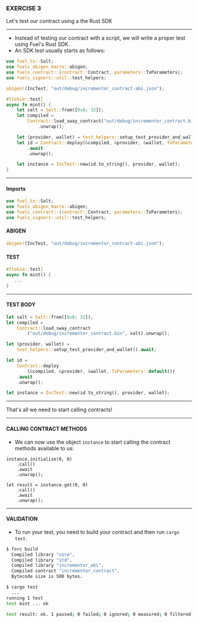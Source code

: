 ### EXERCISE 3

Let's test our contract using a the Rust SDK

---

* Instead of testing our contract with a script, we will write a proper test
  using Fuel's Rust SDK.
* An SDK test usually starts as follows:

```rust
use fuel_tx::Salt;
use fuels_abigen_macro::abigen;
use fuels_contract::{contract::Contract, parameters::TxParameters};
use fuels_signers::util::test_helpers;

abigen!(IncTest, "out/debug/incrementor_contract-abi.json");

#[tokio::test]
async fn mint() {
    let salt = Salt::from([0u8; 32]);
    let compiled =
        Contract::load_sway_contract("out/debug/incrementor_contract.bin", salt)
            .unwrap();

    let (provider, wallet) = test_helpers::setup_test_provider_and_wallet().await;
    let id = Contract::deploy(&compiled, &provider, &wallet, TxParameters::default())
        .await
        .unwrap();

    let instance = IncTest::new(id.to_string(), provider, wallet);
}
```

---

#### Imports

```rust
use fuel_tx::Salt;
use fuels_abigen_macro::abigen;
use fuels_contract::{contract::Contract, parameters::TxParameters};
use fuels_signers::util::test_helpers;
```

#### ABIGEN

```rust
abigen!(IncTest, "out/debug/incrementor_contract-abi.json");
```

#### TEST 
```rust
#[tokio::test]
async fn mint() {
   ... 
}
```

---

#### TEST BODY

```rust
let salt = Salt::from([0u8; 32]);
let compiled =
    Contract::load_sway_contract
        ("out/debug/incrementor_contract.bin", salt).unwrap();

let (provider, wallet) = 
    test_helpers::setup_test_provider_and_wallet().await;

let id = 
    Contract::deploy
        (&compiled, &provider, &wallet, TxParameters::default())
    .await
    .unwrap();

let instance = IncTest::new(id.to_string(), provider, wallet);
```

---

That's all we need to start calling contracts!

---

#### CALLING CONTRACT METHODS
* We can now use the object `instance` to start calling the contract methods
  available to us:

```
instance.initialize(0, 0)
    .call()
    .await
    .unwrap();
```

```
let result = instance.get(0, 0)
    .call()
    .await
    .unwrap();
```

---

#### VALIDATION
* To run your test, you need to build your contract and then run `cargo test`.

```bash
$ forc build
  Compiled library "core".
  Compiled library "std".
  Compiled library "incrementor_abi".
  Compiled contract "incrementor_contract".
  Bytecode size is 500 bytes.
```

```bash
$ cargo test
  ...
running 1 test
test mint ... ok

test result: ok. 1 passed; 0 failed; 0 ignored; 0 measured; 0 filtered out; finished in 0.08s
```
